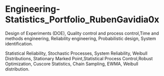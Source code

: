 # Engineering-Statistics_Portfolio_RubenGavidia0x
Design of Experiments (DOE), Quality control and process control,Time and methods engineering, Reliability engineering, Probabilistic design, System identification.

Statistical Reliability, Stochastic Processes, System Reliability, Weibull Distributions, Stationary Marked Point,Statistical Process Control,Robust Optimization, Cuscore Statistics, Chain Sampling, EWMA, Weibull distribution.

